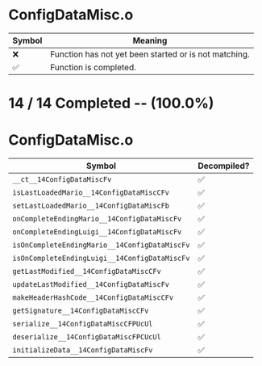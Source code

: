 # ConfigDataMisc.o
| Symbol | Meaning 
| ------------- | ------------- 
| :x: | Function has not yet been started or is not matching. 
| :white_check_mark: | Function is completed. 


# 14 / 14 Completed -- (100.0%)
# ConfigDataMisc.o
| Symbol | Decompiled? |
| ------------- | ------------- |
| `__ct__14ConfigDataMiscFv` | :white_check_mark: |
| `isLastLoadedMario__14ConfigDataMiscCFv` | :white_check_mark: |
| `setLastLoadedMario__14ConfigDataMiscFb` | :white_check_mark: |
| `onCompleteEndingMario__14ConfigDataMiscFv` | :white_check_mark: |
| `onCompleteEndingLuigi__14ConfigDataMiscFv` | :white_check_mark: |
| `isOnCompleteEndingMario__14ConfigDataMiscFv` | :white_check_mark: |
| `isOnCompleteEndingLuigi__14ConfigDataMiscFv` | :white_check_mark: |
| `getLastModified__14ConfigDataMiscCFv` | :white_check_mark: |
| `updateLastModified__14ConfigDataMiscFv` | :white_check_mark: |
| `makeHeaderHashCode__14ConfigDataMiscCFv` | :white_check_mark: |
| `getSignature__14ConfigDataMiscCFv` | :white_check_mark: |
| `serialize__14ConfigDataMiscCFPUcUl` | :white_check_mark: |
| `deserialize__14ConfigDataMiscFPCUcUl` | :white_check_mark: |
| `initializeData__14ConfigDataMiscFv` | :white_check_mark: |
